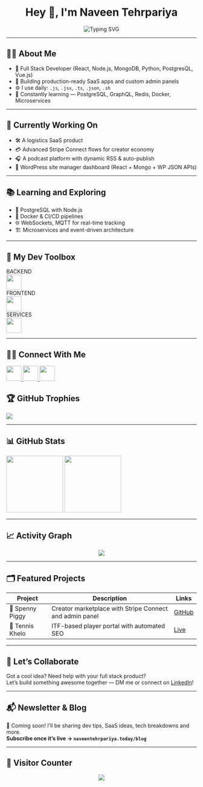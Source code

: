 <h1 align="center">Hey 👋, I'm Naveen Tehrpariya</h1>

<p align="center">
  <img src="https://readme-typing-svg.demolab.com?font=Fira+Code&pause=500&color=F75C7E&center=true&vCenter=true&width=435&lines=Full+Stack+MERN+Developer DevOps+and+Cloud+Enthusiast;" alt="Typing SVG" />
</p>

---

## 👨‍💻 About Me

- 🔭 Full Stack Developer (React, Node.js, MongoDB, Python, PostgresQL, Vue.js)
- 🚀 Building production-ready SaaS apps and custom admin panels
- ⚙️ I use daily: `.js`, `.jsx`, `.ts`, `.json`, `.sh`
- 🧠 Constantly learning — PostgreSQL, GraphQL, Redis, Docker, Microservices

---

## 🎯 Currently Working On

- 🛠️ A logistics SaaS product
- 💳 Advanced Stripe Connect flows for creator economy
- 🎧 A podcast platform with dynamic RSS & auto-publish
- 📅 WordPress site manager dashboard (React + Mongo + WP JSON APIs)
---

## 📚 Learning and Exploring

- 🐘 PostgreSQL with Node.js
- 🐳 Docker & CI/CD pipelines
- 🌐 WebSockets, MQTT for real-time tracking
- 🏗️ Microservices and event-driven architecture

---

## 🧰 My Dev Toolbox

<div align="left">
  BACKEND
  <br />
  <img src="https://skillicons.dev/icons?i=js,ts,react,nextjs,nodejs,express,mongodb,postgres,docker,graphql" height="40"/>
  <br />
  FRONTEND
  <br />
  <img src="https://skillicons.dev/icons?i=tailwind,html,css,sass,webpack,jquery" height="40"/>
  <br />
  SERVICES
  <br />
  <img src="https://skillicons.dev/icons?i=git,github,gitlab,vscode,cloudflare,aws,gcp,linux" height="40"/>
</div>

---



## 🧑‍💻 Connect With Me

<div align="left">
  <a href="https://linkedin.com/in/naveentehrpariya" target="_blank">
    <img src="https://skillicons.dev/icons?i=linkedin" height="40"/>
  </a>
  <a href="https://twitter.com/nvn_tehrpariya" target="_blank">
    <img src="https://skillicons.dev/icons?i=twitter" height="40"/>
  </a>
  <a href="https://instagram.com/_nvn_tehrpariya" target="_blank">
    <img src="https://skillicons.dev/icons?i=instagram" height="40"/>
  </a>
</div>
 


## 🏆 GitHub Trophies

<p align="left">
  <img src="https://github-profile-trophy.vercel.app/?username=naveentehrpariya&theme=radical&column=6&margin-w=10&margin-h=10" />
</p>

---

## 📊 GitHub Stats

<p align="left">
  <img src="https://github-readme-stats.vercel.app/api?username=naveentehrpariya&show_icons=true&theme=radical&include_all_commits=true&count_private=true"   height="150"/>
  <img src="https://github-readme-stats.vercel.app/api/top-langs/?username=naveentehrpariya&layout=compact&theme=radical"   height="150"/>
</p>

---


## 📈 Activity Graph

<p align="center">
  <img src="https://github-readme-activity-graph.vercel.app/graph?username=naveentehrpariya&theme=dracula" />
</p>

---

## 🗂️ Featured Projects

| Project | Description | Links |
|--------|-------------|-------|
| 🛒 Spenny Piggy | Creator marketplace with Stripe Connect and admin panel | [GitHub](https://github.com/naveentehrpariya) |
| 🎾 Tennis Khelo | ITF-based player portal with automated SEO | [Live](https://tenniskhelo.com) |



---

## 💬 Let’s Collaborate

Got a cool idea? Need help with your full stack product?  
Let’s build something awesome together — DM me or connect on [LinkedIn](https://linkedin.com/in/naveentehrpariya)!

---

## 📬 Newsletter & Blog

📢 Coming soon! I’ll be sharing dev tips, SaaS ideas, tech breakdowns and more.  
**Subscribe once it’s live → `naveentehrpariya.today/blog`**

---

## 📍 Visitor Counter

<p align="center">
  <img src="https://profile-counter.glitch.me/naveentehrpariya/count.svg?" />
</p>
